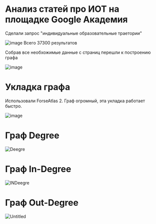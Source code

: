 # Анализ статей про ИОТ на площадке Google Академия

Сделали запрос "индивидуальные образовательные траетории" 

![image](https://user-images.githubusercontent.com/75548834/236434895-97a36511-7d74-4423-8695-1df28e962a67.png)
Всего 37300 результатов

Собрав все необхожимые данные с страниц перешли к построению графа

![image](https://user-images.githubusercontent.com/75548834/236435157-80d35aa7-b3a2-431e-8ea6-73ea5eefbcb4.png)

# Укладка графа

Использовали ForseAtlas 2. Граф огромный, эта укладка работает быстро.

![image](https://user-images.githubusercontent.com/75548834/236435357-565e9e46-f33c-441a-b3df-f48569b75dd2.png)

# Граф Degree

![Deegre](https://user-images.githubusercontent.com/75548834/236435534-b5d8ea18-4165-400b-9e4c-9d8d8600fa67.png)

# Граф In-Degree

![INDeegre](https://user-images.githubusercontent.com/75548834/236435640-83a7d36e-41e2-4a96-a446-7c97ce83f99d.png)

# Граф Out-Degree

![Untitled](https://user-images.githubusercontent.com/75548834/236435995-898de10f-f089-424c-bc9d-4fd77f54249b.png)
